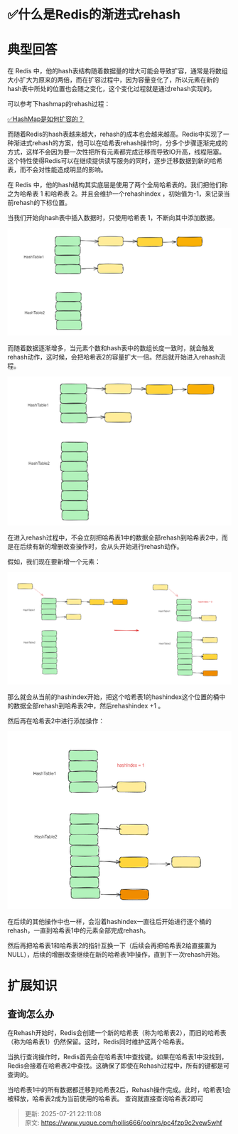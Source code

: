 # ✅什么是Redis的渐进式rehash

# 典型回答


在 Redis 中，他的hash表结构随着数据量的增大可能会导致扩容，通常是将数组大小扩大为原来的两倍，而在扩容过程中，因为容量变化了，所以元素在新的hash表中所处的位置也会随之变化，这个变化过程就是通过rehash实现的。



可以参考下hashmap的rehash过程：

[✅HashMap是如何扩容的？](https://www.yuque.com/hollis666/oolnrs/co1ul8)



而随着Redis的hash表越来越大，rehash的成本也会越来越高。Redis中实现了一种渐进式rehash的方案，他可以在哈希表rehash操作时，分多个步骤逐渐完成的方式，这样不会因为要一次性把所有元素都完成迁移而导致IO升高，线程阻塞。这个特性使得Redis可以在继续提供读写服务的同时，逐步迁移数据到新的哈希表，而不会对性能造成明显的影响。



在 Redis 中，他的hash结构其实底层是使用了两个全局哈希表的。我们把他们称之为哈希表 1 和哈希表 2。并且会维护一个rehashindex ，初始值为-1，来记录当前rehash的下标位置。



当我们开始向hash表中插入数据时，只使用哈希表 1，不断向其中添加数据。



![1692419575799-517aced7-3c0b-480a-be5e-447a50ca375d.png](./img/Fmktb-nlDEleVy3j/1692419575799-517aced7-3c0b-480a-be5e-447a50ca375d-356783.png)



而随着数据逐渐增多，当元素个数和hash表中的数组长度一致时，就会触发rehash动作，这时候，会把哈希表2的容量扩大一倍。然后就开始进入rehash流程。



![1692419598612-bd29a7c5-0da4-48f4-b324-8cf56f7a91b6.png](./img/Fmktb-nlDEleVy3j/1692419598612-bd29a7c5-0da4-48f4-b324-8cf56f7a91b6-438882.png)





在进入rehash过程中，不会立刻把哈希表1中的数据全部rehash到哈希表2中，而是在后续有新的增删改查操作时，会从头开始进行rehash动作。



假如，我们现在要新增一个元素：



![1692419675045-d8066838-5c20-4d5b-b92a-d22a5e074e3b.png](./img/Fmktb-nlDEleVy3j/1692419675045-d8066838-5c20-4d5b-b92a-d22a5e074e3b-035915.png)



那么就会从当前的hashindex开始，把这个哈希表1的hashindex这个位置的桶中的数据全部rehash到哈希表2中，然后rehashindex +1 。



然后再在哈希表2中进行添加操作：



![1692419800439-5a62ebb9-35f6-4814-bce1-98de88fb8a20.png](./img/Fmktb-nlDEleVy3j/1692419800439-5a62ebb9-35f6-4814-bce1-98de88fb8a20-063715.png)



在后续的其他操作中也一样，会沿着hashindex一直往后开始进行逐个桶的rehash，一直到哈希表1中的元素全部完成rehash。



然后再把哈希表1和哈希表2的指针互换一下（后续会再把哈希表2给直接置为NULL），后续的增删改查继续在新的哈希表1中操作，直到下一次rehash开始。





# 扩展知识


## 查询怎么办


在Rehash开始时，Redis会创建一个新的哈希表（称为哈希表2），而旧的哈希表（称为哈希表1）仍然保留。这时，Redis同时维护这两个哈希表。



当执行查询操作时，Redis首先会在哈希表1中查找键。如果在哈希表1中没找到，Redis会接着在哈希表2中查找。这确保了即使在Rehash过程中，所有的键都是可查询的。



当哈希表1中的所有数据都迁移到哈希表2后，Rehash操作完成。此时，哈希表1会被释放，哈希表2成为当前使用的哈希表。 查询就直接查询哈希表2即可



> 更新: 2025-07-21 22:11:08  
> 原文: <https://www.yuque.com/hollis666/oolnrs/pc4fzp9c2vew5whf>